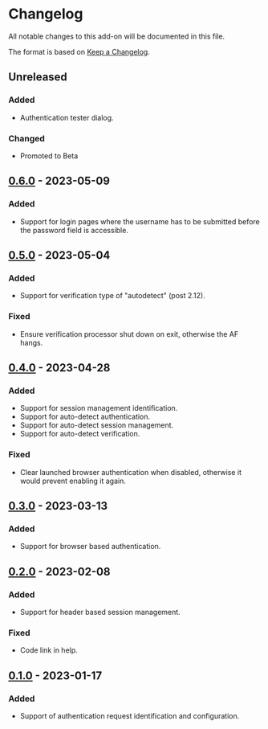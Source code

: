 # Changelog
All notable changes to this add-on will be documented in this file.

The format is based on [Keep a Changelog](https://keepachangelog.com/en/1.0.0/).

## Unreleased
### Added
- Authentication tester dialog.

### Changed
- Promoted to Beta

## [0.6.0] - 2023-05-09
### Added
- Support for login pages where the username has to be submitted before the password field is accessible.

## [0.5.0] - 2023-05-04
### Added
- Support for verification type of "autodetect" (post 2.12).

### Fixed
- Ensure verification processor shut down on exit, otherwise the AF hangs.

## [0.4.0] - 2023-04-28
### Added
- Support for session management identification.
- Support for auto-detect authentication.
- Support for auto-detect session management.
- Support for auto-detect verification.

### Fixed
- Clear launched browser authentication when disabled, otherwise it would prevent enabling it again.

## [0.3.0] - 2023-03-13
### Added
- Support for browser based authentication.

## [0.2.0] - 2023-02-08
### Added
- Support for header based session management.

### Fixed
- Code link in help.


## [0.1.0] - 2023-01-17

### Added
- Support of authentication request identification and configuration.

[0.6.0]: https://github.com/zaproxy/zap-extensions/releases/authhelper-v0.6.0
[0.5.0]: https://github.com/zaproxy/zap-extensions/releases/authhelper-v0.5.0
[0.4.0]: https://github.com/zaproxy/zap-extensions/releases/authhelper-v0.4.0
[0.3.0]: https://github.com/zaproxy/zap-extensions/releases/authhelper-v0.3.0
[0.2.0]: https://github.com/zaproxy/zap-extensions/releases/authhelper-v0.2.0
[0.1.0]: https://github.com/zaproxy/zap-extensions/releases/authhelper-v0.1.0
